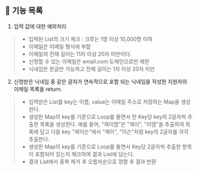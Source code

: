 ## 📝 기능 목록
1. 입력 값에 대한 예외처리
> - 입력된 List의 크기 체크 : 크루는 1명 이상 10,000명 이하
> - 이메일은 이메일 형식에 부합
> - 이메일의 전체 길이는 11자 이상 20자 미만이다.
> - 신청할 수 있는 이메일은 email.com 도메인으로만 제한
> - 닉네임은 한글만 가능하고 전체 길이는 1자 이상 20자 미만

2. 신청받은 닉네임 중 같은 글자가 연속적으로 포함 되는 닉네임을 작성한 지원자의 이메일 목록을 return.
> - 입력받은 List를 key는 이름, value는 이메일 주소로 저장하는 Map을 생성한다.
> - 생성한 Map의 key를 기준으로 Loop를 돌면서 한 Key당 key의 2글자씩 추출한 목록을 생성한다. 예를 들어, "제이엠"은 "제이", "이엠"을 추출하여 목록에 담고 다음 key "제이슨"에서 "제이", "이슨"처럼 key의 2글자를 각각 추출한다.
> - 생성한 Map의 key를 기준으로 Loop를 돌면서 Key당 2글자씩 추출한 항목이 포함되어 있는지 체크하여 결과 List에 담는다.
> - 결과 List에서 중복 제거 후 오름차순으로 정렬 후 결과 반환